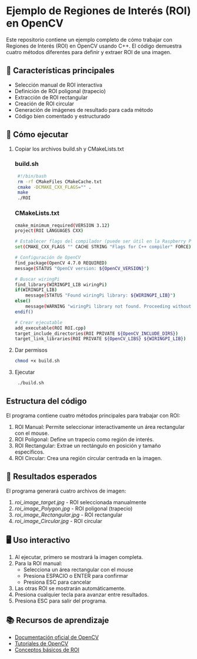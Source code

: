 # Ejemplo de Regiones de Interés (ROI) en OpenCV

Este repositorio contiene un ejemplo completo de cómo trabajar con Regiones de Interés (ROI) en OpenCV usando C++. El código demuestra cuatro métodos diferentes para definir y extraer ROI de una imagen.

## 📌 Características principales
- Selección manual de ROI interactiva
- Definición de ROI poligonal (trapecio)
- Extracción de ROI rectangular
- Creación de ROI circular
- Generación de imágenes de resultado para cada método
- Código bien comentado y estructurado

## 🚀 Cómo ejecutar
1. Copiar los archivos build.sh y CMakeLists.txt
   ### build.sh
   ```bash
    #!/bin/bash
    rm -rf CMakeFiles CMakeCache.txt
    cmake -DCMAKE_CXX_FLAGS="" .
    make
    ./ROI
   ```
   ### CMakeLists.txt
   ```bash
   cmake_minimum_required(VERSION 3.12)
   project(ROI LANGUAGES CXX)

   # Establecer flags del compilador (puede ser útil en la Raspberry Pi Zero 2W)
   set(CMAKE_CXX_FLAGS "" CACHE STRING "Flags for C++ compiler" FORCE)

   # Configuración de OpenCV
   find_package(OpenCV 4.7.0 REQUIRED)
   message(STATUS "OpenCV version: ${OpenCV_VERSION}")

   # Buscar wiringPi
   find_library(WIRINGPI_LIB wiringPi)
   if(WIRINGPI_LIB)
       message(STATUS "Found wiringPi library: ${WIRINGPI_LIB}")
   else()
       message(WARNING "wiringPi library not found. Proceeding without it.")
   endif()

   # Crear ejecutable
   add_executable(ROI ROI.cpp)
   target_include_directories(ROI PRIVATE ${OpenCV_INCLUDE_DIRS})
   target_link_libraries(ROI PRIVATE ${OpenCV_LIBS} ${WIRINGPI_LIB})
   ```

2. Dar permisos

    ``` bash
    chmod +x build.sh
    ```
3. Ejecutar
   ```bash
    ./build.sh
   ```

## Estructura del código
El programa contiene cuatro métodos principales para trabajar con ROI:
1. ROI Manual: Permite seleccionar interactivamente un área rectangular con el mouse.
2. ROI Poligonal: Define un trapecio como región de interés.
3. ROI Rectangular: Extrae un rectángulo en posición y tamaño específicos.
4. ROI Circular: Crea una región circular centrada en la imagen.

## 📸 Resultados esperados
El programa generará cuatro archivos de imagen:
1. _roi_image_target.jpg_ - ROI seleccionada manualmente
2. _roi_image_Polygon.jpg_ - ROI poligonal (trapecio)
3. _roi_image_Rectangular.jpg_ - ROI rectangular
4. _roi_image_Circular.jpg_ - ROI circular

## 🖥️ Uso interactivo
1. Al ejecutar, primero se mostrará la imagen completa.
2. Para la ROI manual:
    - Selecciona un área rectangular con el mouse
    - Presiona ESPACIO o ENTER para confirmar
    - Presiona ESC para cancelar
3. Las otras ROI se mostrarán automáticamente.
4. Presiona cualquier tecla para avanzar entre resultados.
5. Presiona ESC para salir del programa.
   
## 📚 Recursos de aprendizaje
- [Documentación oficial de OpenCV](https://docs.opencv.org/4.x/)
- [Tutoriales de OpenCV](https://docs.opencv.org/4.x/d9/df8/tutorial_root.html)
- [Conceptos básicos de ROI](https://learnopencv.com/how-to-select-a-bounding-box-roi-in-opencv-cpp-python/)